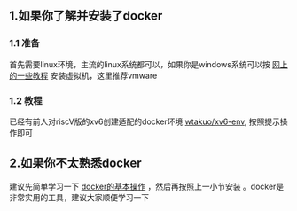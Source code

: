 ## 1.如果你了解并安装了docker
### 1.1 准备
首先需要linux环境，主流的linux系统都可以，如果你是windows系统可以按 [网上的一些教程](https://www.cnblogs.com/fuzongle/p/12760193.html) 安装虚拟机，这里推荐vmware
### 1.2 教程
已经有前人对riscV版的xv6创建适配的docker环境 [wtakuo/xv6-env](https://hub.docker.com/r/wtakuo/xv6-env),
按照提示操作即可

## 2.如果你不太熟悉docker
建议先简单学习一下 [docker的基本操作](https://ruanyifeng.com/blog/2018/02/docker-tutorial.html) ，然后再按照上一小节安装
。docker是非常实用的工具，建议大家顺便学习一下
